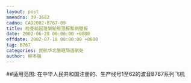```yaml
---
layout: post
amendno: 39-3682
cadno: CAD2002-B767-09
title: 检查前起落架轮舱顶板和侧壁板
date: 2002-06-28 00:00:00 +0800
effdate: 2002-07-18 00:00:00 +0800
tag: B767
categories: 民航华北管理局适航处
author: 柳本强
---
```


##适用范围:
在中华人民共和国注册的、生产线号1至62的波音B767系列飞机


